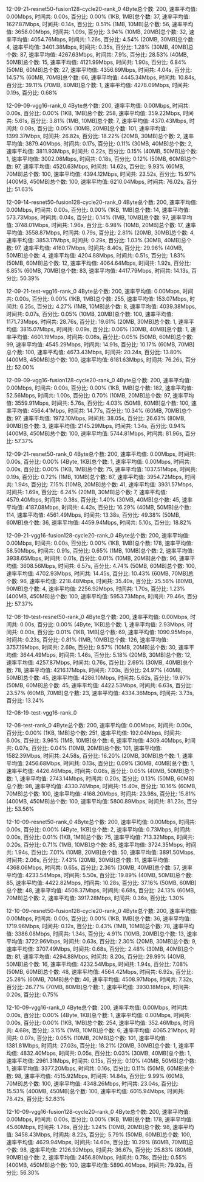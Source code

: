 12-09-21-resnet50-fusion128-cycle20-rank_0
4Byte总个数: 200,  速率平均值: 0.00Mbps,  时间共: 0.00s, 百分比: 0.00%
(1KB, 1MB]总个数: 37,  速率平均值: 1627.87Mbps,  时间共: 0.14s, 百分比: 0.51%
(1MB, 10MB]总个数: 56,  速率平均值: 3658.00Mbps,  时间共: 1.09s, 百分比: 3.94%
(10MB, 20MB]总个数: 32,  速率平均值: 4054.76Mbps,  时间共: 1.26s, 百分比: 4.54%
(20MB, 30MB]总个数: 4,  速率平均值: 3401.38Mbps,  时间共: 0.35s, 百分比: 1.28%
(30MB, 40MB]总个数: 87,  速率平均值: 4267.63Mbps,  时间共: 7.91s, 百分比: 28.53%
(40MB, 50MB]总个数: 15,  速率平均值: 4121.99Mbps,  时间共: 1.90s, 百分比: 6.84%
(50MB, 60MB]总个数: 27,  速率平均值: 4356.69Mbps,  时间共: 4.04s, 百分比: 14.57%
(60MB, 70MB]总个数: 66,  速率平均值: 4445.34Mbps,  时间共: 10.84s, 百分比: 39.11%
(70MB, 80MB]总个数: 1,  速率平均值: 4278.09Mbps,  时间共: 0.19s, 百分比: 0.68%




12-09-09-vgg16-rank_0
4Byte总个数: 200,  速率平均值: 0.00Mbps,  时间共: 0.00s, 百分比: 0.00%
(1KB, 1MB]总个数: 258,  速率平均值: 359.22Mbps,  时间共: 5.61s, 百分比: 3.81%
(1MB, 10MB]总个数: 7,  速率平均值: 4370.43Mbps,  时间共: 0.08s, 百分比: 0.05%
(10MB, 20MB]总个数: 101,  速率平均值: 1399.37Mbps,  时间共: 26.82s, 百分比: 18.22%
(20MB, 30MB]总个数: 2,  速率平均值: 3879.40Mbps,  时间共: 0.17s, 百分比: 0.11%
(30MB, 40MB]总个数: 2,  速率平均值: 3811.93Mbps,  时间共: 0.22s, 百分比: 0.15%
(40MB, 50MB]总个数: 1,  速率平均值: 3002.08Mbps,  时间共: 0.18s, 百分比: 0.12%
(50MB, 60MB]总个数: 97,  速率平均值: 4520.63Mbps,  时间共: 14.62s, 百分比: 9.93%
(60MB, 70MB]总个数: 100,  速率平均值: 4394.12Mbps,  时间共: 23.52s, 百分比: 15.97%
(400MB, 450MB]总个数: 100,  速率平均值: 6210.04Mbps,  时间共: 76.02s, 百分比: 51.63%




12-09-14-resnet50-fusion128-cycle20-rank_0
4Byte总个数: 200,  速率平均值: 0.00Mbps,  时间共: 0.00s, 百分比: 0.00%
(1KB, 1MB]总个数: 14,  速率平均值: 573.73Mbps,  时间共: 0.04s, 百分比: 0.14%
(1MB, 10MB]总个数: 97,  速率平均值: 3748.01Mbps,  时间共: 1.96s, 百分比: 6.98%
(10MB, 20MB]总个数: 17,  速率平均值: 3558.87Mbps,  时间共: 0.79s, 百分比: 2.81%
(20MB, 30MB]总个数: 4,  速率平均值: 3853.17Mbps,  时间共: 0.29s, 百分比: 1.03%
(30MB, 40MB]总个数: 97,  速率平均值: 4160.17Mbps,  时间共: 8.40s, 百分比: 29.96%
(40MB, 50MB]总个数: 4,  速率平均值: 4204.88Mbps,  时间共: 0.51s, 百分比: 1.83%
(50MB, 60MB]总个数: 12,  速率平均值: 4064.64Mbps,  时间共: 1.92s, 百分比: 6.85%
(60MB, 70MB]总个数: 83,  速率平均值: 4417.79Mbps,  时间共: 14.13s, 百分比: 50.39%




12-09-21-test-vgg16-rank_0
4Byte总个数: 200,  速率平均值: 0.00Mbps,  时间共: 0.00s, 百分比: 0.00%
(1KB, 1MB]总个数: 255,  速率平均值: 153.07Mbps,  时间共: 6.25s, 百分比: 4.27%
(1MB, 10MB]总个数: 8,  速率平均值: 4039.38Mbps,  时间共: 0.07s, 百分比: 0.05%
(10MB, 20MB]总个数: 100,  速率平均值: 1171.73Mbps,  时间共: 28.76s, 百分比: 19.61%
(20MB, 30MB]总个数: 1,  速率平均值: 3815.07Mbps,  时间共: 0.09s, 百分比: 0.06%
(30MB, 40MB]总个数: 1,  速率平均值: 4601.19Mbps,  时间共: 0.08s, 百分比: 0.05%
(50MB, 60MB]总个数: 99,  速率平均值: 4545.29Mbps,  时间共: 14.91s, 百分比: 10.17%
(60MB, 70MB]总个数: 100,  速率平均值: 4673.43Mbps,  时间共: 20.24s, 百分比: 13.80%
(400MB, 450MB]总个数: 100,  速率平均值: 6181.63Mbps,  时间共: 76.26s, 百分比: 52.00%




12-09-09-vgg16-fusion128-cycle20-rank_0
4Byte总个数: 200,  速率平均值: 0.00Mbps,  时间共: 0.00s, 百分比: 0.00%
(1KB, 1MB]总个数: 182,  速率平均值: 52.56Mbps,  时间共: 1.00s, 百分比: 0.70%
(10MB, 20MB]总个数: 97,  速率平均值: 3559.91Mbps,  时间共: 5.76s, 百分比: 4.03%
(50MB, 60MB]总个数: 100,  速率平均值: 4564.41Mbps,  时间共: 14.77s, 百分比: 10.34%
(60MB, 70MB]总个数: 97,  速率平均值: 1972.10Mbps,  时间共: 38.05s, 百分比: 26.63%
(80MB, 90MB]总个数: 3,  速率平均值: 2145.29Mbps,  时间共: 1.34s, 百分比: 0.94%
(400MB, 450MB]总个数: 100,  速率平均值: 5744.81Mbps,  时间共: 81.96s, 百分比: 57.37%




12-09-21-resnet50-rank_0
4Byte总个数: 200,  速率平均值: 0.00Mbps,  时间共: 0.00s, 百分比: 0.00%
(4Byte, 1KB]总个数: 1,  速率平均值: 0.00Mbps,  时间共: 0.00s, 百分比: 0.00%
(1KB, 1MB]总个数: 75,  速率平均值: 1037.51Mbps,  时间共: 0.19s, 百分比: 0.72%
(1MB, 10MB]总个数: 87,  速率平均值: 3954.72Mbps,  时间共: 1.94s, 百分比: 7.15%
(10MB, 20MB]总个数: 41,  速率平均值: 3931.57Mbps,  时间共: 1.69s, 百分比: 6.24%
(20MB, 30MB]总个数: 7,  速率平均值: 4579.40Mbps,  时间共: 0.38s, 百分比: 1.40%
(30MB, 40MB]总个数: 45,  速率平均值: 4187.08Mbps,  时间共: 4.42s, 百分比: 16.29%
(40MB, 50MB]总个数: 114,  速率平均值: 4561.49Mbps,  时间共: 13.38s, 百分比: 49.38%
(50MB, 60MB]总个数: 36,  速率平均值: 4459.94Mbps,  时间共: 5.10s, 百分比: 18.82%




12-09-21-vgg16-fusion128-cycle20-rank_0
4Byte总个数: 200,  速率平均值: 0.00Mbps,  时间共: 0.00s, 百分比: 0.00%
(1KB, 1MB]总个数: 178,  速率平均值: 58.50Mbps,  时间共: 0.91s, 百分比: 0.65%
(1MB, 10MB]总个数: 2,  速率平均值: 3938.65Mbps,  时间共: 0.01s, 百分比: 0.01%
(10MB, 20MB]总个数: 96,  速率平均值: 3608.56Mbps,  时间共: 6.57s, 百分比: 4.74%
(50MB, 60MB]总个数: 100,  速率平均值: 4702.93Mbps,  时间共: 14.45s, 百分比: 10.43%
(60MB, 70MB]总个数: 96,  速率平均值: 2218.48Mbps,  时间共: 35.40s, 百分比: 25.56%
(80MB, 90MB]总个数: 4,  速率平均值: 2256.92Mbps,  时间共: 1.70s, 百分比: 1.23%
(400MB, 450MB]总个数: 100,  速率平均值: 5953.73Mbps,  时间共: 79.46s, 百分比: 57.37%




12-08-19-test-resnet50-rank_0
4Byte总个数: 200,  速率平均值: 0.00Mbps,  时间共: 0.00s, 百分比: 0.00%
(4Byte, 1KB]总个数: 1,  速率平均值: 2.93Mbps,  时间共: 0.00s, 百分比: 0.01%
(1KB, 1MB]总个数: 69,  速率平均值: 1090.95Mbps,  时间共: 0.23s, 百分比: 0.81%
(1MB, 10MB]总个数: 126,  速率平均值: 3757.19Mbps,  时间共: 2.69s, 百分比: 9.57%
(10MB, 20MB]总个数: 30,  速率平均值: 3644.49Mbps,  时间共: 1.46s, 百分比: 5.18%
(20MB, 30MB]总个数: 12,  速率平均值: 4257.87Mbps,  时间共: 0.76s, 百分比: 2.69%
(30MB, 40MB]总个数: 78,  速率平均值: 4216.17Mbps,  时间共: 7.03s, 百分比: 24.97%
(40MB, 50MB]总个数: 45,  速率平均值: 4286.10Mbps,  时间共: 5.62s, 百分比: 19.97%
(50MB, 60MB]总个数: 45,  速率平均值: 4422.53Mbps,  时间共: 6.63s, 百分比: 23.57%
(60MB, 70MB]总个数: 23,  速率平均值: 4334.36Mbps,  时间共: 3.73s, 百分比: 13.24%




12-08-19-test-vgg16-rank_0




12-08-test-rank_0
4Byte总个数: 200,  速率平均值: 0.00Mbps,  时间共: 0.00s, 百分比: 0.00%
(1KB, 1MB]总个数: 251,  速率平均值: 192.04Mbps,  时间共: 6.00s, 百分比: 3.96%
(1MB, 10MB]总个数: 6,  速率平均值: 4309.40Mbps,  时间共: 0.07s, 百分比: 0.04%
(10MB, 20MB]总个数: 101,  速率平均值: 1582.39Mbps,  时间共: 24.58s, 百分比: 16.20%
(20MB, 30MB]总个数: 1,  速率平均值: 2456.68Mbps,  时间共: 0.13s, 百分比: 0.09%
(30MB, 40MB]总个数: 1,  速率平均值: 4426.46Mbps,  时间共: 0.08s, 百分比: 0.05%
(40MB, 50MB]总个数: 1,  速率平均值: 2743.14Mbps,  时间共: 0.20s, 百分比: 0.13%
(50MB, 60MB]总个数: 98,  速率平均值: 4330.74Mbps,  时间共: 15.40s, 百分比: 10.16%
(60MB, 70MB]总个数: 100,  速率平均值: 4168.20Mbps,  时间共: 23.98s, 百分比: 15.81%
(400MB, 450MB]总个数: 100,  速率平均值: 5800.89Mbps,  时间共: 81.23s, 百分比: 53.56%




12-10-09-resnet50-rank_0
4Byte总个数: 200,  速率平均值: 0.00Mbps,  时间共: 0.00s, 百分比: 0.00%
(4Byte, 1KB]总个数: 2,  速率平均值: 0.73Mbps,  时间共: 0.00s, 百分比: 0.01%
(1KB, 1MB]总个数: 75,  速率平均值: 713.32Mbps,  时间共: 0.20s, 百分比: 0.71%
(1MB, 10MB]总个数: 85,  速率平均值: 3724.35Mbps,  时间共: 1.94s, 百分比: 7.01%
(10MB, 20MB]总个数: 50,  速率平均值: 3891.50Mbps,  时间共: 2.06s, 百分比: 7.43%
(20MB, 30MB]总个数: 11,  速率平均值: 4368.06Mbps,  时间共: 0.65s, 百分比: 2.36%
(30MB, 40MB]总个数: 57,  速率平均值: 4233.54Mbps,  时间共: 5.50s, 百分比: 19.89%
(40MB, 50MB]总个数: 85,  速率平均值: 4422.82Mbps,  时间共: 10.28s, 百分比: 37.16%
(50MB, 60MB]总个数: 48,  速率平均值: 4508.37Mbps,  时间共: 6.68s, 百分比: 24.13%
(60MB, 70MB]总个数: 2,  速率平均值: 3917.28Mbps,  时间共: 0.36s, 百分比: 1.30%




12-10-09-resnet50-fusion128-cycle20-rank_0
4Byte总个数: 200,  速率平均值: 0.00Mbps,  时间共: 0.00s, 百分比: 0.00%
(1KB, 1MB]总个数: 36,  速率平均值: 1719.96Mbps,  时间共: 0.12s, 百分比: 0.43%
(1MB, 10MB]总个数: 78,  速率平均值: 3386.08Mbps,  时间共: 1.34s, 百分比: 4.91%
(10MB, 20MB]总个数: 13,  速率平均值: 3722.96Mbps,  时间共: 0.63s, 百分比: 2.30%
(20MB, 30MB]总个数: 9,  速率平均值: 3707.49Mbps,  时间共: 0.68s, 百分比: 2.48%
(30MB, 40MB]总个数: 81,  速率平均值: 4294.88Mbps,  时间共: 8.20s, 百分比: 29.99%
(40MB, 50MB]总个数: 16,  速率平均值: 4232.54Mbps,  时间共: 1.94s, 百分比: 7.08%
(50MB, 60MB]总个数: 48,  速率平均值: 4564.42Mbps,  时间共: 6.92s, 百分比: 25.28%
(60MB, 70MB]总个数: 46,  速率平均值: 4508.97Mbps,  时间共: 7.32s, 百分比: 26.77%
(70MB, 80MB]总个数: 1,  速率平均值: 3930.18Mbps,  时间共: 0.20s, 百分比: 0.75%




12-10-09-vgg16-rank_0
4Byte总个数: 200,  速率平均值: 0.00Mbps,  时间共: 0.00s, 百分比: 0.00%
(4Byte, 1KB]总个数: 1,  速率平均值: 0.00Mbps,  时间共: 0.00s, 百分比: 0.00%
(1KB, 1MB]总个数: 254,  速率平均值: 352.46Mbps,  时间共: 4.68s, 百分比: 3.15%
(1MB, 10MB]总个数: 6,  速率平均值: 4065.21Mbps,  时间共: 0.07s, 百分比: 0.05%
(10MB, 20MB]总个数: 101,  速率平均值: 1381.81Mbps,  时间共: 27.03s, 百分比: 18.21%
(20MB, 30MB]总个数: 1,  速率平均值: 4832.40Mbps,  时间共: 0.05s, 百分比: 0.03%
(30MB, 40MB]总个数: 1,  速率平均值: 2961.31Mbps,  时间共: 0.15s, 百分比: 0.10%
(40MB, 50MB]总个数: 1,  速率平均值: 3377.20Mbps,  时间共: 0.16s, 百分比: 0.11%
(50MB, 60MB]总个数: 98,  速率平均值: 4515.92Mbps,  时间共: 14.84s, 百分比: 9.99%
(60MB, 70MB]总个数: 100,  速率平均值: 4348.26Mbps,  时间共: 23.04s, 百分比: 15.53%
(400MB, 450MB]总个数: 100,  速率平均值: 6015.94Mbps,  时间共: 78.42s, 百分比: 52.83%




12-10-09-vgg16-fusion128-cycle20-rank_0
4Byte总个数: 200,  速率平均值: 0.00Mbps,  时间共: 0.00s, 百分比: 0.00%
(1KB, 1MB]总个数: 178,  速率平均值: 45.60Mbps,  时间共: 1.76s, 百分比: 1.24%
(10MB, 20MB]总个数: 98,  速率平均值: 3458.43Mbps,  时间共: 8.22s, 百分比: 5.79%
(50MB, 60MB]总个数: 100,  速率平均值: 4629.94Mbps,  时间共: 14.60s, 百分比: 10.29%
(60MB, 70MB]总个数: 98,  速率平均值: 2126.92Mbps,  时间共: 36.67s, 百分比: 25.83%
(80MB, 90MB]总个数: 2,  速率平均值: 2456.80Mbps,  时间共: 0.78s, 百分比: 0.55%
(400MB, 450MB]总个数: 100,  速率平均值: 5890.40Mbps,  时间共: 79.92s, 百分比: 56.30%




